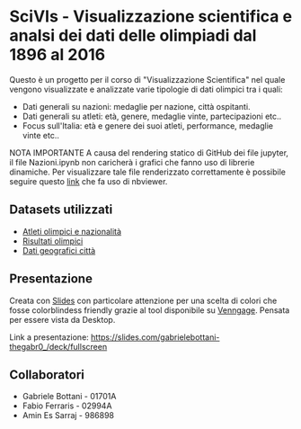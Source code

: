 # SciVIs - Visualizzazione scientifica e analsi dei dati delle olimpiadi dal 1896 al 2016
Questo è un progetto per il corso di "Visualizzazione Scientifica" nel quale vengono visualizzate e analizzate varie tipologie di dati olimpici tra i quali: 
* Dati generali su nazioni: medaglie per nazione, città ospitanti.
* Dati generali su atleti: età, genere, medaglie vinte, partecipazioni etc..
* Focus sull'Italia: età e genere dei suoi atleti, performance, medaglie vinte etc..

NOTA IMPORTANTE
A causa del rendering statico di GitHub dei file jupyter, il file Nazioni.ipynb non caricherà i grafici che fanno uso di librerie dinamiche.
Per visualizzare tale file renderizzato correttamente è possibile seguire questo [link]((https://nbviewer.org/github/TheGaBr0/SciVIs/blob/main/Notebooks/Nazioni.ipynb)) che fa uso di nbviewer. 

## Datasets utilizzati
* [Atleti olimpici e nazionalità](www.kaggle.com/datasets/heesoo37/120-years-of-olympic-history-athletes-and-results)
* [Risultati olimpici](www.kaggle.com/datasets/jayrav13/olympic-track-field-results)
* [Dati geografici città](simplemaps.com/data/world-cities)

## Presentazione
Creata con [Slides](https://slides.com/) con particolare attenzione per una scelta di colori che fosse colorblindess friendly grazie al tool disponibile su [Venngage](https://venngage.com/tools/color-blind-simulator#simulator).
Pensata per essere vista da Desktop. 

Link a presentazione: https://slides.com/gabrielebottani-thegabr0_/deck/fullscreen

## Collaboratori
* Gabriele Bottani - 01701A
* Fabio Ferraris - 02994A
* Amin Es Sarraj - 986898
